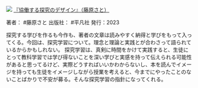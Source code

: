 ![](https://gyazo.com/cb39748a1114b186eb4c3eb5fc095e59.jpg)
[『協働する探究のデザイン』（藤原さと）](https://amzn.to/3qdQPCk)

著者： #藤原さと 
出版社： #平凡社 
発行：2023

探究する学びを作るも今作も、著者の文章は読みやすく納得と学びをもって入ってくる。今回は、探究学習について。理念と理論と実践とが合わさって語られているからかもしれない。
探究学習は、真剣に時間をかけて実践すると、生徒にとって教科学習では学び得ないことを深い学びと実感を持って伝えられる可能性があると思ってるけど、実際どうすればいいかわからないし、本を読んでイメージを持っても生徒をイメージしながら授業を考えると、今までにやったことのないことばかりで不安が募る。そんな探究学習の指針になってくれる。